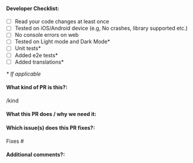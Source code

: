 <!--  Thanks for sending a pull request! -->

#### Developer Checklist:
<!--  
Merging into the main branch implies your code is ready for production. Before requesting for code review, 
please ensure that the following tasks are completed. Otherwise, keep the PR drafted.
-->

- [ ] Read your code changes at least once
- [ ] Tested on iOS/Android device (e.g, No crashes, library supported etc.)
- [ ] No console errors on web
- [ ] Tested on Light mode and Dark Mode*
- [ ] Unit tests*
- [ ] Added e2e tests*
- [ ] Added translations*

_* If applicable_

#### What kind of PR is this?:
<!-- Use one of the following kinds:
/kind feature
/kind fix
/kind chore
/kind docs
/kind refactor
/kind dependencies
-->

/kind

#### What this PR does / why we need it:

#### Which issue(s) does this PR fixes?:
<!--
(Optional) Automatically closes linked issue when PR is merged.
Usage: `Fixes #<issue number>`, or `Fixes (paste link of issue)`.
-->
Fixes #

#### Additional comments?:
